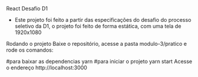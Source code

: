 React Desafio D1

- Este projeto foi feito a partir das especificações do desafio do processo seletivo da D1, o projeto foi feito de forma estática, com uma tela de 1920x1080


Rodando o projeto
Baixe o repositório, acesse a pasta modulo-3/pratico e rode os comandos:

#para baixar as dependencias
yarn
#para iniciar o projeto
yarn start
Acesse o endereço http://localhost:3000
